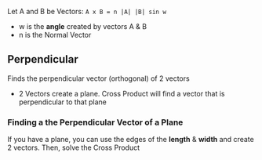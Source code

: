 Let A and B be Vectors:
`A x B = n |A| |B| sin w`
- w is the **angle** created by vectors A & B
- n is the Normal Vector

## Perpendicular
Finds the perpendicular vector (orthogonal) of 2 vectors
- 2 Vectors create a plane. Cross Product will find a vector that is perpendicular to that plane
### Finding a the Perpendicular Vector of a Plane
If you have a plane, you can use the edges of the **length** & **width** and create 2 vectors. Then, solve the Cross Product